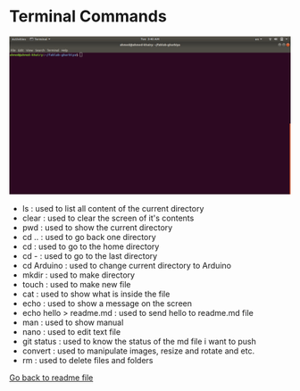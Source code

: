 # Terminal Commands

![terminal](/images/terminal.png)

- ls : used to list all content of the current directory
- clear : used to clear the screen of it's contents
- pwd : used to show the current directory
- cd .. : used to go back one directory
- cd : used to go to the home directory
- cd - : used to go to the last directory
- cd Arduino : used to change current directory to Arduino
- mkdir : used to make directory
- touch : used to make new file
- cat : used to show what is inside the file
- echo : used to show a message on the screen
- echo hello > readme.md : used to send hello to readme.md file
- man : used to show manual
- nano : used to edit text file
- git status : used to know the status of the md file i want to push
- convert : used to manipulate images, resize and rotate and etc.
- rm : used to delete files and folders

[Go back to readme file](readme.md)